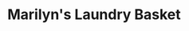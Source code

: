 ---
title: "Marilyn's Laundry Basket"
url: /forest-park/marilyns-laundry-basket/
shop: Wäscherei
---